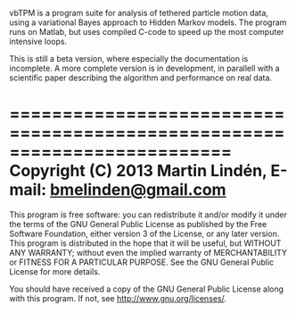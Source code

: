 vbTPM is a program suite for analysis of tethered particle motion
data, using a variational Bayes approach to Hidden Markov models. The
program runs on Matlab, but uses compiled C-code to speed up the most
computer intensive loops.

This is still a beta version, where especially the documentation is
incomplete. A more complete version is in development, in parallell
with a scientific paper describing the algorithm and performance on
real data.

========================================================================= 
Copyright (C) 2013 Martin Lindén, E-mail: bmelinden@gmail.com
=========================================================================

This program is free software: you can redistribute it and/or modify
it under the terms of the GNU General Public License as published by
the Free Software Foundation, either version 3 of the License, or any
later version.  This program is distributed in the hope that it will
be useful, but WITHOUT ANY WARRANTY; without even the implied
warranty of MERCHANTABILITY or FITNESS FOR A PARTICULAR PURPOSE. See
the GNU General Public License for more details.

You should have received a copy of the GNU General Public License
along with this program. If not, see <http://www.gnu.org/licenses/>.
